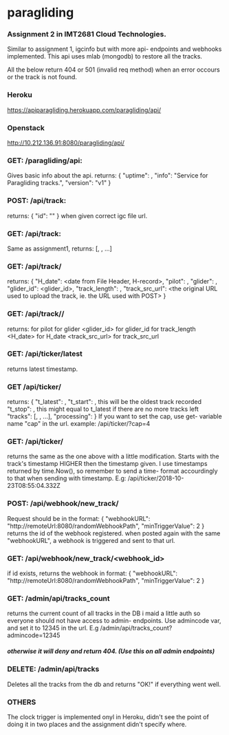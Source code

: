 # paragliding
### Assignment 2 in IMT2681 Cloud Technologies.
Similar to assignment 1, igcinfo but with more api- endpoints and webhooks implemented.
This api uses mlab (mongodb) to restore all the tracks.

All the below return 404 or 501 (invalid req method) when an error occours or the track is not found.

### Heroku
https://apiparagliding.herokuapp.com/paragliding/api/
### Openstack
http://10.212.136.91:8080/paragliding/api/

### GET: /paragliding/api:
Gives basic info about the api.
returns: 
{ "uptime": <uptime>,  "info": "Service for Paragliding tracks.",  "version": "v1" }

### POST: /api/track:
returns: {  "id": "<id>" } when given correct igc file url.

### GET: /api/track:
Same as assignment1, returns:
[<id1>, <id2>, ...]
  
### GET: /api/track/<id> 
 returns:
{
"H_date": <date from File Header, H-record>,
"pilot": <pilot>,
"glider": <glider>,
"glider_id": <glider_id>,
"track_length": <calculated total track length>,
"track_src_url": <the original URL used to upload the track, ie. the URL used with POST>
}

### GET: /api/track/<id>/<field> 
  
 returns:
<pilot> for pilot
<glider> for glider
<glider_id> for glider_id
<calculated total track length> for track_length
<H_date> for H_date
<track_src_url> for track_src_url
  
### GET: /api/ticker/latest 
returns latest timestamp.

### GET /api/ticker/
returns: 
{
"t_latest": <latest added timestamp>,
"t_start": <the first timestamp of the added track>, this will be the oldest track recorded
"t_stop": <the last timestamp of the added track>, this might equal to t_latest if there are no more tracks left
"tracks": [<id1>, <id2>, ...],
"processing": <time in ms of how long it took to process the request>
}
If you want to set the cap, use get- variable name "cap" in the url. example:
/api/ticker/?cap=4

### GET: /api/ticker/<timestamp>
returns the same as the one above with a little modification. Starts with the track's timestamp HIGHER then the timestamp given. I use timestamps returned by time.Now(), so remember to send a time- format accourdingly to that when sending with timestamp. E.g: /api/ticker/2018-10-23T08:55:04.332Z
  
### POST: /api/webhook/new_track/
Request should be in the format:
{
    "webhookURL": "http://remoteUrl:8080/randomWebhookPath",
    "minTriggerValue": 2
}
returns the id of the webhook registered.
when posted again with the same "webhookURL", a webhook is triggered and sent to that url.

### GET: /api/webhook/new_track/<webhook_id>
if id exists, returns the webhook in format: 
{
    "webhookURL": "http://remoteUrl:8080/randomWebhookPath",
    "minTriggerValue": 2
}

### GET: /admin/api/tracks_count
returns the current count of all tracks in the DB
i maid a little auth so everyone should not have access to admin- endpoints.
Use admincode var, and set it to 12345 in the url. E.g /admin/api/tracks_count?admincode=12345
##### otherwise it will deny and return 404. (Use this on all admin endpoints)

### DELETE: /admin/api/tracks
Deletes all the tracks from the db and returns "OK!" if everything went well.

### OTHERS
The clock trigger is implemented onyl in Heroku, didn't see the point of doing it in two places and the assignment didn't specify where.


 
